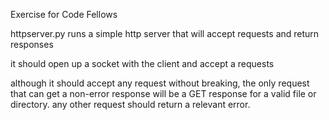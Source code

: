 Exercise for Code Fellows

httpserver.py runs a simple http server that will accept requests and return responses

it should open up a socket with the client and accept a requests

although it should accept any request without breaking, the only request that can get a non-error response will be a GET response for a valid file or directory. any other request should return a relevant error.
